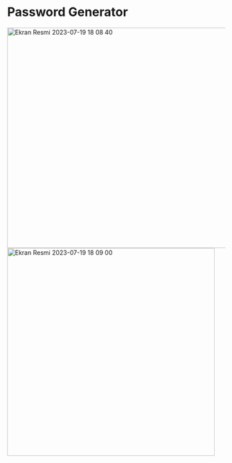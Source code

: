 # Password Generator

<img width="508" alt="Ekran Resmi 2023-07-19 18 08 40" src="https://github.com/SametBuyukevli/Basic-Projects/assets/80046570/3f431154-779c-41a4-b65e-81023ab93b8b">

<img width="479" alt="Ekran Resmi 2023-07-19 18 09 00" src="https://github.com/SametBuyukevli/Basic-Projects/assets/80046570/ff989b8d-0fb1-4f02-a469-6f7c9c8e3b56">
